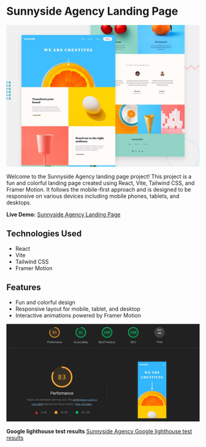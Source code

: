 # Sunnyside Agency Landing Page

![Sunnyside Agency Landing Page](./preview/desktop-preview.jpg)

Welcome to the Sunnyside Agency landing page project! This project is a fun and colorful landing page created using React, Vite, Tailwind CSS, and Framer Motion. It follows the mobile-first approach and is designed to be responsive on various devices including mobile phones, tablets, and desktops.

**Live Demo:** [Sunnyside Agency Landing Page](https://sunnyside-agency-gilt.vercel.app)

## Technologies Used

- React
- Vite
- Tailwind CSS
- Framer Motion

## Features

- Fun and colorful design
- Responsive layout for mobile, tablet, and desktop
- Interactive animations powered by Framer Motion

![Google lighthouse test results](./preview/sunnyside-agency-google-test-results.png)

**Google lighthouse test results** [Sunnyside Agency Google lighthouse test results](https://googlechrome.github.io/lighthouse/viewer/?psiurl=https%3A%2F%2Fsunnyside-agency-gilt.vercel.app%2F&strategy=mobile&category=performance&category=accessibility&category=best-practices&category=seo&category=pwa&utm_source=lh-chrome-ext)

